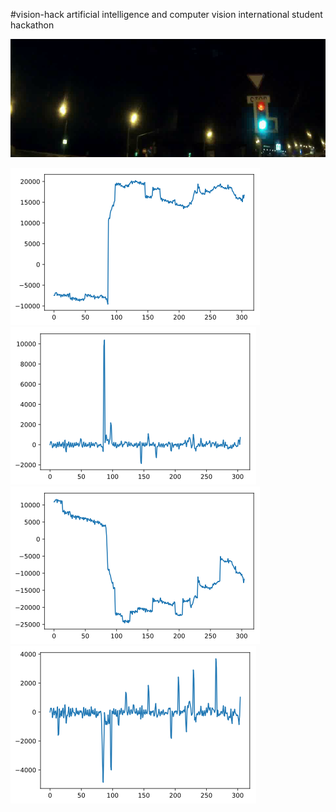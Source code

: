 #vision-hack
artificial intelligence and computer vision international student hackathon

![light](088.030.015.png)

![green](green.png)
![green_grad](green_grad.png)
![red](red.png)
![red_grad](red_grad.png)
